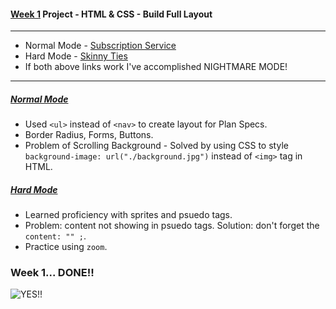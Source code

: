 #### [Week 1](https://github.com/jjrajani/w1-Project) Project - HTML & CSS - Build Full Layout
---
* Normal Mode - [Subscription Service](https://github.com/jjrajani/w1-Project/tree/master/normal-mode)
* Hard Mode - [Skinny Ties](https://github.com/jjrajani/w1-Project/tree/master/hard-mode)
* If both above links work I've accomplished NIGHTMARE MODE!

---

##### [Normal Mode](https://github.com/jjrajani/w1-Project/tree/master/normal-mode)
* Used `<ul>` instead of `<nav>` to create layout for Plan Specs.
* Border Radius, Forms, Buttons.
* Problem of Scrolling Background - Solved by using CSS to style `background-image: url("./background.jpg")` instead of `<img>` tag in HTML.

##### [Hard Mode](https://github.com/jjrajani/w1-Project/tree/master/hard-mode)
* Learned proficiency with sprites and psuedo tags.
* Problem:  content not showing in psuedo tags. Solution: don't forget the `content: "" ;`.
* Practice using `zoom`.


### Week 1... DONE!!

![YES!!](http://66.media.tumblr.com/e2bc5115ad1c3711d301bd2c032c9f09/tumblr_mlz71pM6fE1rcy99do1_r1_500.gif)